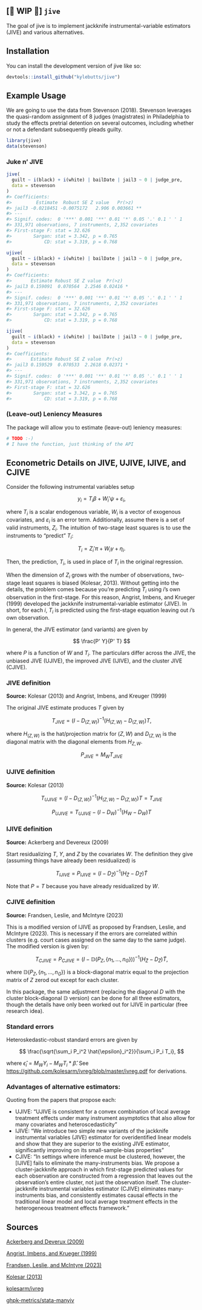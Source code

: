 
<!-- README.md is generated from README.Rmd. Please edit that file -->

## \[🚧 WIP 🚧\] `jive`

<!-- badges: start -->
<!-- badges: end -->

The goal of jive is to implement jackknife instrumental-variable
estimators (JIVE) and various alternatives.

## Installation

You can install the development version of jive like so:

``` r
devtools::install_github("kylebutts/jive") 
```

## Example Usage

We are going to use the data from Stevenson (2018). Stevenson leverages
the quasi-random assignment of 8 judges (magistrates) in Philadelphia to
study the effects pretrial detention on several outcomes, including
whether or not a defendant subsequently pleads guilty.

``` r
library(jive)
data(stevenson)
```

### Juke n’ JIVE

``` r
jive(
  guilt ~ i(black) + i(white) | bailDate | jail3 ~ 0 | judge_pre,
  data = stevenson
)
#> Coefficients: 
#>         Estimate  Robust SE Z value   Pr(>z)   
#> jail3 -0.0218451 -0.0075172   2.906 0.003661 **
#> ---
#> Signif. codes:  0 '***' 0.001 '**' 0.01 '*' 0.05 '.' 0.1 ' ' 1
#> 331,971 observations, 7 instruments, 2,352 covariates
#> First-stage F: stat = 32.626
#>        Sargan: stat = 3.342, p = 0.765
#>            CD: stat = 3.319, p = 0.768
```

``` r
ujive(
  guilt ~ i(black) + i(white) | bailDate | jail3 ~ 0 | judge_pre,
  data = stevenson
)
#> Coefficients: 
#>       Estimate Robust SE Z value  Pr(>z)  
#> jail3 0.159091  0.070564  2.2546 0.02416 *
#> ---
#> Signif. codes:  0 '***' 0.001 '**' 0.01 '*' 0.05 '.' 0.1 ' ' 1
#> 331,971 observations, 7 instruments, 2,352 covariates
#> First-stage F: stat = 32.626
#>        Sargan: stat = 3.342, p = 0.765
#>            CD: stat = 3.319, p = 0.768
```

``` r
ijive(
  guilt ~ i(black) + i(white) | bailDate | jail3 ~ 0 | judge_pre,
  data = stevenson
)
#> Coefficients: 
#>       Estimate Robust SE Z value  Pr(>z)  
#> jail3 0.159529  0.070533  2.2618 0.02371 *
#> ---
#> Signif. codes:  0 '***' 0.001 '**' 0.01 '*' 0.05 '.' 0.1 ' ' 1
#> 331,971 observations, 7 instruments, 2,352 covariates
#> First-stage F: stat = 32.626
#>        Sargan: stat = 3.342, p = 0.765
#>            CD: stat = 3.319, p = 0.768
```

### (Leave-out) Leniency Measures

The package will allow you to estimate (leave-out) leniency measures:

``` r
# TODO :-) 
# I have the function, just thinking of the API
```

## Econometric Details on JIVE, UJIVE, IJIVE, and CJIVE

Consider the following instrumental variables setup

$$
  y_i = T_i \beta + W_i' \psi + \varepsilon_i,
$$

where $T_i$ is a scalar endogenous variable, $W_i$ is a vector of
exogenous covariates, and $\varepsilon_i$ is an error term.
Additionally, assume there is a set of valid instruments, $Z_i$. The
intuition of two-stage least squares is to use the instruments to
“predict” $T_i$:

$$
  T_i = Z_i' \pi + W_i \gamma + \eta_i.
$$

Then, the prediction, $T_i$, is used in place of $T_i$ in the original
regression.

When the dimension of $Z_i$ grows with the number of observations,
two-stage least squares is biased (Kolesar, 2013). Without getting into
the details, the problem comes because you’re predicting $T_i$ using
$i$’s own observation in the first-stage. For this reason, Angrist,
Imbens, and Krueger (1999) developed the jackknife instrumental-variable
estimator (JIVE). In short, for each $i$, $T_i$ is predicted using the
first-stage equation leaving out $i$’s own observation.

In general, the JIVE estimator (and variants) are given by

$$
  \frac{P' Y}{P' T}
$$

where $P$ is a function of $W$ and $T_i$. The particulars differ across
the JIVE, the unbiased JIVE (UJIVE), the improved JIVE (IJIVE), and the
cluster JIVE (CJIVE).

### JIVE definition

**Source:** Kolesar (2013) and Angrist, Imbens, and Kreuger (1999)

The original JIVE estimate produces $T$ given by

$$
  T_{JIVE} = (I - D_{(Z,W)})^{-1} (H_{(Z,W)} - D_{(Z,W)}) T,
$$

where $H_{(Z,W)}$ is the hat/projection matrix for $(Z,W)$ and
$D_{(Z,W)}$ is the diagonal matrix with the diagonal elements from
$H_{Z, W}$.

$$
  P_{JIVE} = M_W T_{JIVE}
$$

### UJIVE definition

**Source:** Kolesar (2013)

$$
  T_{UJIVE} = (I - D_{(Z,W)})^{-1} (H_{(Z,W)} - D_{(Z,W)}) T = T_{JIVE}
$$

$$
  P_{UJIVE} = T_{UJIVE} - (I - D_{W})^{-1} (H_{W} - D_{W}) T
$$

### IJIVE definition

**Source:** Ackerberg and Devereux (2009)

Start residualizing $T$, $Y$, and $Z$ by the covariates $W$. The
definition they give (assuming things have already been residualized) is

$$
  T_{IJIVE} = P_{IJIVE} = (I - D_{\tilde{Z}})^{-1} (H_{\tilde{Z}} - D_{\tilde{Z}}) \tilde{T}
$$

Note that $P = T$ because you have already residualized by $W$.

### CJIVE definition

**Source:** Frandsen, Leslie, and McIntyre (2023)

This is a modified version of IJIVE as proposed by Frandsen, Leslie, and
McIntyre (2023). This is necessary if the errors are correlated within
clusters (e.g. court cases assigned on the same day to the same judge).
The modified version is given by:

$$
  T_{CJIVE} = P_{CJIVE} = (I - \mathbb{D}(P_Z, \{ n_1, \dots, n_G \}))^{-1} (H_{\tilde{Z}} - D_{\tilde{Z}}) \tilde{T},
$$

where $\mathbb{D}(P_Z, \{ n_1, \dots, n_G \})$ is a block-diagonal
matrix equal to the projection matrix of $Z$ zerod out except for each
cluster.

In this package, the same adjustment (replacing the diagonal $D$ with
the cluster block-diagonal $\mathbb{D}$ version) can be done for all
three estimators, though the details have only been worked out for IJIVE
in particular (free research idea).

### Standard errors

Heteroskedastic-robust standard errors are given by

$$ 
  \frac{\sqrt{\sum_i P_i^2 \hat{\epsilon}_i^2}}{\sum_i P_i T_i},
$$

where $\hat{\epsilon}_i = M_W Y_i - M_W T_i * \hat{\beta}$. See
<https://github.com/kolesarm/ivreg/blob/master/ivreg.pdf> for
derivations.

### Advantages of alternative estimators:

Quoting from the papers that propose each:

- UJIVE: “UJIVE is consistent for a convex combination of local average
  treatment effects under many instrument asymptotics that also allow
  for many covariates and heteroscedasticity”
- IJIVE: “We introduce two simple new variants of the jackknife
  instrumental variables (JIVE) estimator for overidentified linear
  models and show that they are superior to the existing JIVE estimator,
  significantly improving on its small-sample-bias properties”
- CJIVE: “In settings where inference must be clustered, however, the
  \[IJIVE\] fails to eliminate the many-instruments bias. We propose a
  cluster-jackknife approach in which first-stage predicted values for
  each observation are constructed from a regression that leaves out the
  observation’s entire cluster, not just the observation itself. The
  cluster-jackknife instrumental variables estimator (CJIVE) eliminates
  many-instruments bias, and consistently estimates causal effects in
  the traditional linear model and local average treatment effects in
  the heterogeneous treatment effects framework.”

## Sources

[Ackerberg and Deverux (2009)](literature/Ackerberg_Deverux_2009.pdf)

[Angrist, Imbens, and Krueger
(1999)](literature/Angrist_Imbens_Krueger_1999.pdf)

[Frandsen, Leslie, and McIntyre
(2023)](literature/Frandsen_Leslie_McIntyre_2023.pdf)

[Kolesar (2013)](literature/Kolesar_2013.pdf)

[kolesarm/ivreg](https://github.com/kolesarm/ivreg)

[ghpk-metrics/stata-manyiv](https://github.com/gphk-metrics/stata-manyiv)
